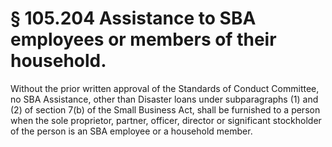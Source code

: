 # § 105.204   Assistance to SBA employees or members of their household.

Without the prior written approval of the Standards of Conduct Committee, no SBA Assistance, other than Disaster loans under subparagraphs (1) and (2) of section 7(b) of the Small Business Act, shall be furnished to a person when the sole proprietor, partner, officer, director or significant stockholder of the person is an SBA employee or a household member. 




